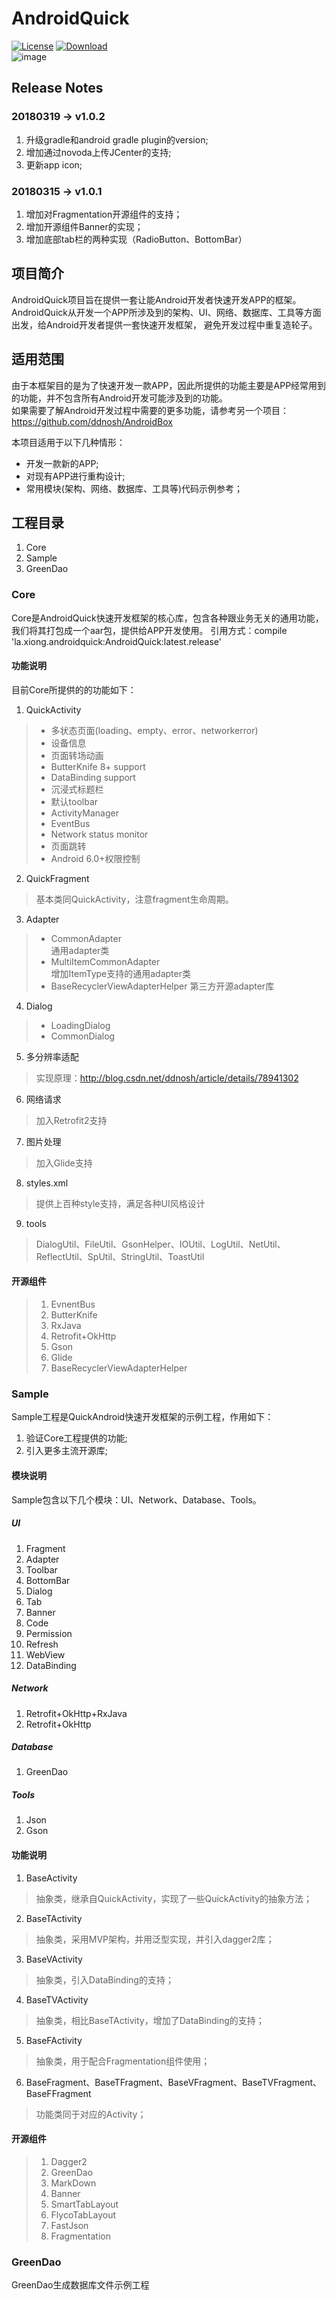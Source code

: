 # AndroidQuick
[![License](https://img.shields.io/badge/license-Apache%202-green.svg)](https://www.apache.org/licenses/LICENSE-2.0)
[![Download](https://api.bintray.com/packages/ddnosh/maven/AndroidQuick/images/download.svg) ](https://bintray.com/ddnosh/maven/AndroidQuick/_latestVersion)  
![image](https://github.com/ddnosh/AndroidQuick/blob/master/logo.png)
## Release Notes
### 20180319 -> v1.0.2
1. 升级gradle和android gradle plugin的version;
2. 增加通过novoda上传JCenter的支持;
3. 更新app icon;
### 20180315 -> v1.0.1
1. 增加对Fragmentation开源组件的支持；
2. 增加开源组件Banner的实现；
3. 增加底部tab栏的两种实现（RadioButton、BottomBar）

## 项目简介
AndroidQuick项目旨在提供一套让能Android开发者快速开发APP的框架。  
AndroidQuick从开发一个APP所涉及到的架构、UI、网络、数据库、工具等方面出发，给Android开发者提供一套快速开发框架，
避免开发过程中重复造轮子。
## 适用范围
由于本框架目的是为了快速开发一款APP，因此所提供的功能主要是APP经常用到的功能，并不包含所有Android开发可能涉及到的功能。  
如果需要了解Android开发过程中需要的更多功能，请参考另一个项目：https://github.com/ddnosh/AndroidBox

本项目适用于以下几种情形：
- 开发一款新的APP;
- 对现有APP进行重构设计;
- 常用模块(架构、网络、数据库、工具等)代码示例参考；
## 工程目录
1. Core
2. Sample
3. GreenDao
### Core
Core是AndroidQuick快速开发框架的核心库，包含各种跟业务无关的通用功能，我们将其打包成一个aar包，提供给APP开发使用。
引用方式：compile 'la.xiong.androidquick:AndroidQuick:latest.release'
#### 功能说明
目前Core所提供的的功能如下：
1. QuickActivity
> - 多状态页面(loading、empty、error、networkerror)
> - 设备信息
> - 页面转场动画
> - ButterKnife 8+ support
> - DataBinding support
> - 沉浸式标题栏
> - 默认toolbar
> - ActivityManager
> - EventBus
> - Network status monitor
> - 页面跳转
> - Android 6.0+权限控制
2. QuickFragment  
> 基本类同QuickActivity，注意fragment生命周期。
3. Adapter
> - CommonAdapter  
> 通用adapter类
> - MultiItemCommonAdapter  
> 增加ItemType支持的通用adapter类
> - BaseRecyclerViewAdapterHelper
> 第三方开源adapter库
4. Dialog
> - LoadingDialog
> - CommonDialog
5. 多分辨率适配  
> 实现原理：http://blog.csdn.net/ddnosh/article/details/78941302
6. 网络请求  
> 加入Retrofit2支持
7. 图片处理  
> 加入Glide支持
8. styles.xml  
> 提供上百种style支持，满足各种UI风格设计
9. tools  
> DialogUtil、FileUtil、GsonHelper、IOUtil、LogUtil、NetUtil、ReflectUtil、SpUtil、StringUtil、ToastUtil  
#### 开源组件
> 1. EvnentBus
> 2. ButterKnife
> 3. RxJava
> 4. Retrofit+OkHttp
> 5. Gson
> 6. Glide
> 7. BaseRecyclerViewAdapterHelper
### Sample  
Sample工程是QuickAndroid快速开发框架的示例工程，作用如下：
1. 验证Core工程提供的功能;
2. 引入更多主流开源库;
#### 模块说明
Sample包含以下几个模块：UI、Network、Database、Tools。
##### UI
1. Fragment
2. Adapter
3. Toolbar
4. BottomBar
5. Dialog
6. Tab
7. Banner
8. Code
9. Permission
10. Refresh
11. WebView
12. DataBinding
##### Network
1. Retrofit+OkHttp+RxJava
2. Retrofit+OkHttp
##### Database
1. GreenDao
##### Tools
1. Json
2. Gson
#### 功能说明
1. BaseActivity
> 抽象类，继承自QuickActivity，实现了一些QuickActivity的抽象方法；
2. BaseTActivity
> 抽象类，采用MVP架构，并用泛型实现，并引入dagger2库；
3. BaseVActivity
> 抽象类，引入DataBinding的支持；
4. BaseTVActivity
> 抽象类，相比BaseTActivity，增加了DataBinding的支持；
5. BaseFActivity
> 抽象类，用于配合Fragmentation组件使用；
6. BaseFragment、BaseTFragment、BaseVFragment、BaseTVFragment、BaseFFragment
> 功能类同于对应的Activity；
#### 开源组件
> 1. Dagger2
> 2. GreenDao
> 3. MarkDown
> 4. Banner
> 5. SmartTabLayout
> 6. FlycoTabLayout
> 7. FastJson
> 8. Fragmentation
### GreenDao
GreenDao生成数据库文件示例工程





